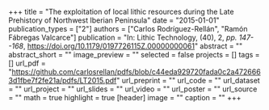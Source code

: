 +++
title = "The exploitation of local lithic resources during the Late Prehistory of Northwest Iberian Peninsula"
date = "2015-01-01"
publication_types = ["2"]
authors = ["Carlos Rodríguez-Rellán", "Ramón Fábregas Valcarce"]
publication = "In: Lithic Technology, (40), 2, _pp. 147--168_, https://doi.org/10.1179/0197726115Z.00000000061"
abstract = ""
abstract_short = ""
image_preview = ""
selected = false
projects = []
tags = []
url_pdf = "https://github.com/carlosrellan/pdfs/blob/c44eda929720fada0c2a4726663d1fbe7f2fe21a/pdfs/LT2015.pdf"
url_preprint = ""
url_code = ""
url_dataset = ""
url_project = ""
url_slides = ""
url_video = ""
url_poster = ""
url_source = ""
math = true
highlight = true
[header]
image = ""
caption = ""
+++
